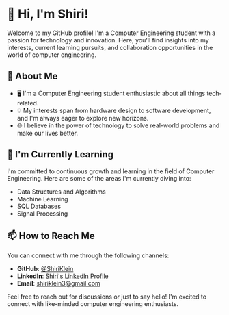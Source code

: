 # 👋 Hi, I'm Shiri!

Welcome to my GitHub profile! I'm a Computer Engineering student with a passion for technology and innovation. Here, you'll find insights into my interests, current learning pursuits, and collaboration opportunities in the world of computer engineering.

## 👀 About Me

- 🖥️ I'm a Computer Engineering student enthusiastic about all things tech-related.
- 💡 My interests span from hardware design to software development, and I'm always eager to explore new horizons.
- 🌐 I believe in the power of technology to solve real-world problems and make our lives better.

## 🌱 I'm Currently Learning

I'm committed to continuous growth and learning in the field of Computer Engineering. Here are some of the areas I'm currently diving into:

- Data Structures and Algorithms
- Machine Learning
- SQL Databases
- Signal Processing

## 📫 How to Reach Me

You can connect with me through the following channels:

- **GitHub**: [@ShiriKlein](https://github.com/ShiriKlein) 
- **LinkedIn**: [Shiri's LinkedIn Profile](https://www.linkedin.com/in/shiri-klein/) 
- **Email**: shiriklein3@gmail.com

Feel free to reach out for discussions or just to say hello! I'm excited to connect with like-minded computer engineering enthusiasts.

<!---
ShiriKlein/ShiriKlein is a ✨ special ✨ repository because its `README.md` (this file) appears on your GitHub profile.
You can click the Preview link to take a look at your changes.
--->
